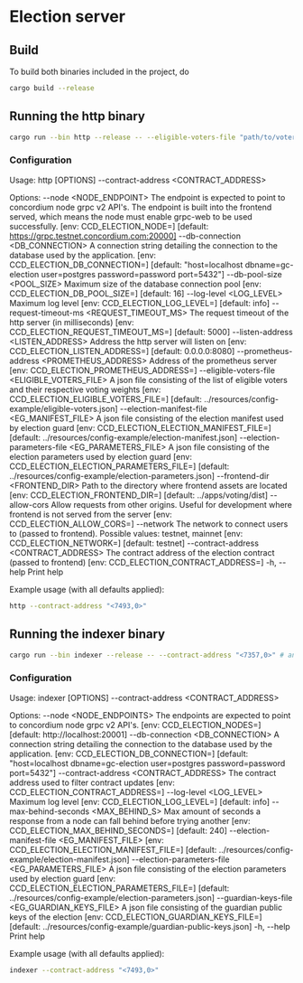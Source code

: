 # Election server

## Build

To build both binaries included in the project, do

```bash
cargo build --release
```

## Running the http binary

```bash
cargo run --bin http --release -- --eligible-voters-file "path/to/voters.json" # and other configration options.
```

### Configuration

Usage: http [OPTIONS] --contract-address <CONTRACT_ADDRESS>

Options:
      --node <NODE_ENDPOINT>
          The endpoint is expected to point to concordium node grpc v2 API's. The endpoint is built into the frontend served, which means the node must enable grpc-web to be used successfully. [env: CCD_ELECTION_NODE=] [default: https://grpc.testnet.concordium.com:20000]
      --db-connection <DB_CONNECTION>
          A connection string detailing the connection to the database used by the application. [env: CCD_ELECTION_DB_CONNECTION=] [default: "host=localhost dbname=gc-election user=postgres password=password port=5432"]
      --db-pool-size <POOL_SIZE>
          Maximum size of the database connection pool [env: CCD_ELECTION_DB_POOL_SIZE=] [default: 16]
      --log-level <LOG_LEVEL>
          Maximum log level [env: CCD_ELECTION_LOG_LEVEL=] [default: info]
      --request-timeout-ms <REQUEST_TIMEOUT_MS>
          The request timeout of the http server (in milliseconds) [env: CCD_ELECTION_REQUEST_TIMEOUT_MS=] [default: 5000]
      --listen-address <LISTEN_ADDRESS>
          Address the http server will listen on [env: CCD_ELECTION_LISTEN_ADDRESS=] [default: 0.0.0.0:8080]
      --prometheus-address <PROMETHEUS_ADDRESS>
          Address of the prometheus server [env: CCD_ELECTION_PROMETHEUS_ADDRESS=]
      --eligible-voters-file <ELIGIBLE_VOTERS_FILE>
          A json file consisting of the list of eligible voters and their respective voting weights [env: CCD_ELECTION_ELIGIBLE_VOTERS_FILE=] [default: ../resources/config-example/eligible-voters.json]
      --election-manifest-file <EG_MANIFEST_FILE>
          A json file consisting of the election manifest used by election guard [env: CCD_ELECTION_ELECTION_MANIFEST_FILE=] [default: ../resources/config-example/election-manifest.json]
      --election-parameters-file <EG_PARAMETERS_FILE>
          A json file consisting of the election parameters used by election guard [env: CCD_ELECTION_ELECTION_PARAMETERS_FILE=] [default: ../resources/config-example/election-parameters.json]
      --frontend-dir <FRONTEND_DIR>
          Path to the directory where frontend assets are located [env: CCD_ELECTION_FRONTEND_DIR=] [default: ../apps/voting/dist]
      --allow-cors
          Allow requests from other origins. Useful for development where frontend is not served from the server [env: CCD_ELECTION_ALLOW_CORS=]
      --network <NETWORK>
          The network to connect users to (passed to frontend). Possible values: testnet, mainnet [env: CCD_ELECTION_NETWORK=] [default: testnet]
      --contract-address <CONTRACT_ADDRESS>
          The contract address of the election contract (passed to frontend) [env: CCD_ELECTION_CONTRACT_ADDRESS=]
  -h, --help
          Print help

Example usage (with all defaults applied):
```bash
http --contract-address "<7493,0>"
```

## Running the indexer binary

```bash
cargo run --bin indexer --release -- --contract-address "<7357,0>" # and other configration options.
```

### Configuration

Usage: indexer [OPTIONS] --contract-address <CONTRACT_ADDRESS>

Options:
      --node <NODE_ENDPOINTS>
          The endpoints are expected to point to concordium node grpc v2 API's. [env: CCD_ELECTION_NODES=] [default: http://localhost:20001]
      --db-connection <DB_CONNECTION>
          A connection string detailing the connection to the database used by the application. [env: CCD_ELECTION_DB_CONNECTION=] [default: "host=localhost dbname=gc-election user=postgres password=password port=5432"]
      --contract-address <CONTRACT_ADDRESS>
          The contract address used to filter contract updates [env: CCD_ELECTION_CONTRACT_ADDRESS=]
      --log-level <LOG_LEVEL>
          Maximum log level [env: CCD_ELECTION_LOG_LEVEL=] [default: info]
      --max-behind-seconds <MAX_BEHIND_S>
          Max amount of seconds a response from a node can fall behind before trying another [env: CCD_ELECTION_MAX_BEHIND_SECONDS=] [default: 240]
      --election-manifest-file <EG_MANIFEST_FILE>
          [env: CCD_ELECTION_ELECTION_MANIFEST_FILE=] [default: ../resources/config-example/election-manifest.json]
      --election-parameters-file <EG_PARAMETERS_FILE>
          A json file consisting of the election parameters used by election guard [env: CCD_ELECTION_ELECTION_PARAMETERS_FILE=] [default: ../resources/config-example/election-parameters.json]
      --guardian-keys-file <EG_GUARDIAN_KEYS_FILE>
          A json file consisting of the guardian public keys of the election [env: CCD_ELECTION_GUARDIAN_KEYS_FILE=] [default: ../resources/config-example/guardian-public-keys.json]
  -h, --help
          Print help

Example usage (with all defaults applied):
```bash
indexer --contract-address "<7493,0>"
```
